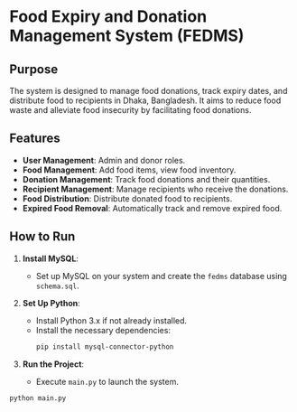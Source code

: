 # Food Expiry and Donation Management System (FEDMS)

## Purpose
The system is designed to manage food donations, track expiry dates, and distribute food to recipients in Dhaka, Bangladesh. It aims to reduce food waste and alleviate food insecurity by facilitating food donations.

## Features
- **User Management**: Admin and donor roles.
- **Food Management**: Add food items, view food inventory.
- **Donation Management**: Track food donations and their quantities.
- **Recipient Management**: Manage recipients who receive the donations.
- **Food Distribution**: Distribute donated food to recipients.
- **Expired Food Removal**: Automatically track and remove expired food.

## How to Run
1. **Install MySQL**:
   - Set up MySQL on your system and create the `fedms` database using `schema.sql`.

2. **Set Up Python**:
   - Install Python 3.x if not already installed.
   - Install the necessary dependencies:
     ```bash
     pip install mysql-connector-python
     ```

3. **Run the Project**:
   - Execute `main.py` to launch the system.

```bash
python main.py
